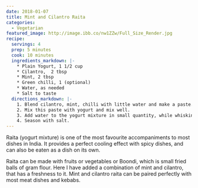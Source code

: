 ```yaml
---
date: 2018-01-07
title: Mint and Cilantro Raita
categories:
  - Vegetarian
featured_image: http://image.ibb.co/nw1ZZw/Full_Size_Render.jpg
recipe:
  servings: 4
  prep: 5 minutes
  cook: 10 minutes
  ingredients_markdown: |-
    * Plain Yogurt, 1 1/2 cup
    * Cilantro,  2 tbsp
    * Mint, 2 tbsp
    * Green chilli, 1 (optional)
    * Water, as needed
    * Salt to taste
  directions_markdown: |-
    1. Blend cilantro, mint, chilli with little water and make a paste.
    2. Mix this paste with yogurt and mix well. 
    3. Add water to the yogurt mixture in small quantity, while whisking the mixture, until desired consistency is achieved.
    4. Season with salt.
---
```


Raita (yogurt mixture) is one of the most favourite accompaniments to most dishes in India. It provides a perfect cooling effect with spicy dishes, and can also be eaten as a dish on its own.

Raita can be made with fruits or vegetables or Boondi, which is small fried balls of gram flour. Here I have added a combination of mint and cilantro, that has a freshness to it. Mint and cilantro raita can be paired perfectly with most meat dishes and kebabs.
